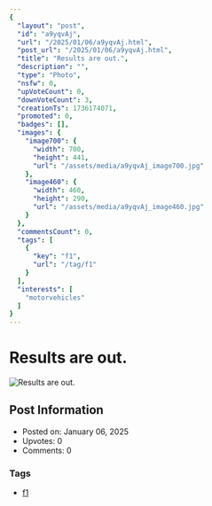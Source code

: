 ```yaml
---
{
  "layout": "post",
  "id": "a9yqvAj",
  "url": "/2025/01/06/a9yqvAj.html",
  "post_url": "/2025/01/06/a9yqvAj.html",
  "title": "Results are out.",
  "description": "",
  "type": "Photo",
  "nsfw": 0,
  "upVoteCount": 0,
  "downVoteCount": 3,
  "creationTs": 1736174071,
  "promoted": 0,
  "badges": [],
  "images": {
    "image700": {
      "width": 700,
      "height": 441,
      "url": "/assets/media/a9yqvAj_image700.jpg"
    },
    "image460": {
      "width": 460,
      "height": 290,
      "url": "/assets/media/a9yqvAj_image460.jpg"
    }
  },
  "commentsCount": 0,
  "tags": [
    {
      "key": "f1",
      "url": "/tag/f1"
    }
  ],
  "interests": [
    "motorvehicles"
  ]
}
---
```


# Results are out.

![Results are out.](/assets/media/a9yqvAj_image700.jpg)

## Post Information

- Posted on: January 06, 2025
- Upvotes: 0
- Comments: 0

### Tags

- [f1](/tag/f1)
